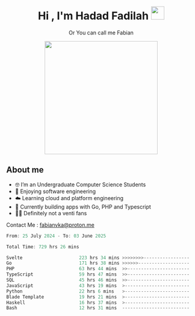 <h1 align="center">Hi , I'm Hadad Fadilah  <img src="https://media.giphy.com/media/hvRJCLFzcasrR4ia7z/giphy.gif" width="35" ></h1>
<p align="center"><span>Or You can call me <span style="font: bold">Fabian</span></p>
<p align="center">
<img src="https://media.tenor.com/78dNivDemDAAAAAi/speech-bubble-venti.gif" width="300"/>    
</p>

##  About me
- 🤓 I’m an Undergraduate Computer Science Students
- 🍰 Enjoying software engineering
- ☁️ Learning cloud and platform engineering
- 🧰 Currently building apps with Go, PHP and Typescript 
- 🏃‍♂️ Definitely not a venti fans

Contact Me : fabianvka@proton.me

<!--START_SECTION:waka-->

```go
From: 25 July 2024 - To: 03 June 2025

Total Time: 729 hrs 26 mins

Svelte                     223 hrs 34 mins >>>>>>>>-----------------   30.38 %
Go                         171 hrs 38 mins >>>>>>-------------------   23.32 %
PHP                        63 hrs 44 mins  >>-----------------------   08.66 %
TypeScript                 59 hrs 47 mins  >>-----------------------   08.13 %
SQL                        45 hrs 46 mins  >>-----------------------   06.22 %
JavaScript                 43 hrs 19 mins  >------------------------   05.89 %
Python                     22 hrs 6 mins   >------------------------   03.00 %
Blade Template             19 hrs 21 mins  >------------------------   02.63 %
Haskell                    16 hrs 37 mins  >------------------------   02.26 %
Bash                       12 hrs 31 mins  -------------------------   01.70 %
```

<!--END_SECTION:waka-->




<!--
**Fadil-Tao/Fadil-Tao** is a ✨ _special_ ✨ repository because its `README.md` (this file) appears on your GitHub profile.


